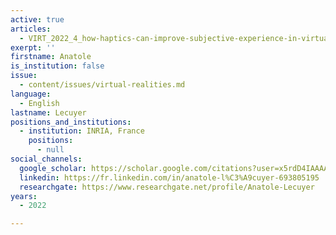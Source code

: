 ```yaml
---
active: true
articles:
  - VIRT_2022_4_how-haptics-can-improve-subjective-experience-in-virtual-reality
exerpt: ''
firstname: Anatole
is_institution: false
issue:
  - content/issues/virtual-realities.md
language:
  - English
lastname: Lecuyer
positions_and_institutions:
  - institution: INRIA, France
    positions:
      - null
social_channels:
  google_scholar: https://scholar.google.com/citations?user=x5rdD4IAAAAJ&hl=en
  linkedin: https://fr.linkedin.com/in/anatole-l%C3%A9cuyer-693805195
  researchgate: https://www.researchgate.net/profile/Anatole-Lecuyer
years:
  - 2022

---
```

